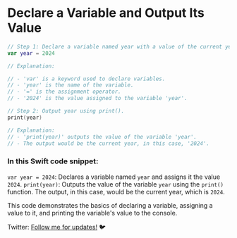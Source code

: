 # Declare a Variable and Output Its Value

```swift
// Step 1: Declare a variable named year with a value of the current year.
var year = 2024

// Explanation:

// - 'var' is a keyword used to declare variables.
// - 'year' is the name of the variable.
// - '=' is the assignment operator.
// - '2024' is the value assigned to the variable 'year'.

// Step 2: Output year using print().
print(year)

// Explanation:
// - 'print(year)' outputs the value of the variable 'year'.
// - The output would be the current year, in this case, '2024'.
```

### In this Swift code snippet:

`var year = 2024`: Declares a variable named `year` and assigns it the value `2024`.
`print(year)`: Outputs the value of the variable `year` using the `print()` function. The output, in this case, would be the current year, which is `2024`.

This code demonstrates the basics of declaring a variable, assigning a value to it, and printing the variable's value to the console.

Twitter: [Follow me for updates!](https://twitter.com/bhushcodes) 🐦
